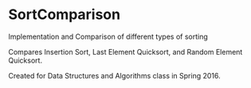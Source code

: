 # SortComparison
Implementation and Comparison of different types of sorting


Compares Insertion Sort, Last Element Quicksort, and Random Element Quicksort.

Created for Data Structures and Algorithms class in Spring 2016.
